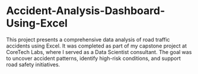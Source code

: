 # Accident-Analysis-Dashboard-Using-Excel
This project presents a comprehensive data analysis of road traffic accidents using Excel. It was completed as part of my capstone project at CoreTech Labs, where I served as a Data Scientist consultant. The goal was to uncover accident patterns, identify high-risk conditions, and support road safety initiatives.
